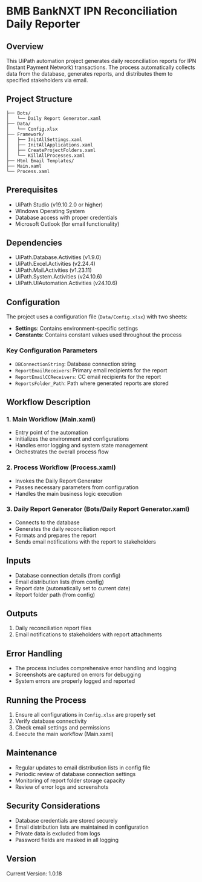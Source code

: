 # BMB BankNXT IPN Reconciliation Daily Reporter

## Overview

This UiPath automation project generates daily reconciliation reports for IPN (Instant Payment Network) transactions. The process automatically collects data from the database, generates reports, and distributes them to specified stakeholders via email.

## Project Structure

```
├── Bots/
│   └── Daily Report Generator.xaml
├── Data/
│   └── Config.xlsx
├── Framework/
│   ├── InitAllSettings.xaml
│   ├── InitAllApplications.xaml
│   ├── CreateProjectFolders.xaml
│   └── KillAllProcesses.xaml
├── Html Email Templates/
├── Main.xaml
└── Process.xaml
```

## Prerequisites

- UiPath Studio (v19.10.2.0 or higher)
- Windows Operating System
- Database access with proper credentials
- Microsoft Outlook (for email functionality)

## Dependencies

- UiPath.Database.Activities (v1.9.0)
- UiPath.Excel.Activities (v2.24.4)
- UiPath.Mail.Activities (v1.23.11)
- UiPath.System.Activities (v24.10.6)
- UiPath.UIAutomation.Activities (v24.10.6)

## Configuration

The project uses a configuration file (`Data/Config.xlsx`) with two sheets:

- **Settings**: Contains environment-specific settings
- **Constants**: Contains constant values used throughout the process

### Key Configuration Parameters

- `DBConnectionString`: Database connection string
- `ReportEmailReceivers`: Primary email recipients for the report
- `ReportEmailCCReceivers`: CC email recipients for the report
- `ReportsFolder_Path`: Path where generated reports are stored

## Workflow Description

### 1. Main Workflow (Main.xaml)

- Entry point of the automation
- Initializes the environment and configurations
- Handles error logging and system state management
- Orchestrates the overall process flow

### 2. Process Workflow (Process.xaml)

- Invokes the Daily Report Generator
- Passes necessary parameters from configuration
- Handles the main business logic execution

### 3. Daily Report Generator (Bots/Daily Report Generator.xaml)

- Connects to the database
- Generates the daily reconciliation report
- Formats and prepares the report
- Sends email notifications with the report to stakeholders

## Inputs

- Database connection details (from config)
- Email distribution lists (from config)
- Report date (automatically set to current date)
- Report folder path (from config)

## Outputs

1. Daily reconciliation report files
2. Email notifications to stakeholders with report attachments

## Error Handling

- The process includes comprehensive error handling and logging
- Screenshots are captured on errors for debugging
- System errors are properly logged and reported

## Running the Process

1. Ensure all configurations in `Config.xlsx` are properly set
2. Verify database connectivity
3. Check email settings and permissions
4. Execute the main workflow (Main.xaml)

## Maintenance

- Regular updates to email distribution lists in config file
- Periodic review of database connection settings
- Monitoring of report folder storage capacity
- Review of error logs and screenshots

## Security Considerations

- Database credentials are stored securely
- Email distribution lists are maintained in configuration
- Private data is excluded from logs
- Password fields are masked in all logging

## Version

Current Version: 1.0.18
